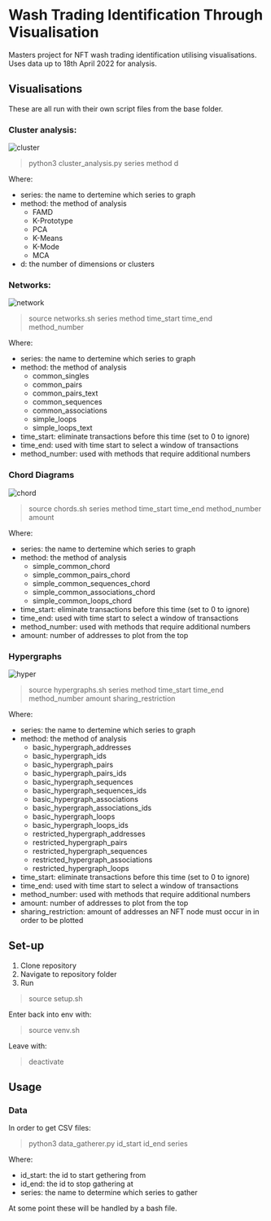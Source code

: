 # Wash Trading Identification Through Visualisation
Masters project for NFT wash trading identification utilising visualisations.
Uses data up to 18th April 2022 for analysis.

## Visualisations
These are all run with their own script files from the base folder.

### Cluster analysis:

![cluster](graphs/kprototype_axie_k10.png)

> python3 cluster_analysis.py series method d

Where:
- series: the name to dertemine which series to graph
- method: the method of analysis
    - FAMD
    - K-Prototype
    - PCA
    - K-Means
    - K-Mode
    - MCA
- d: the number of dimensions or clusters


### Networks:

![network](graphs/BAYCpairs16.png)

> source networks.sh series method time_start time_end method_number

Where:
- series: the name to dertemine which series to graph
- method: the method of analysis
    - common_singles
    - common_pairs
    - common_pairs_text
    - common_sequences
    - common_associations
    - simple_loops
    - simple_loops_text
- time_start: eliminate transactions before this time (set to 0 to ignore)
- time_end: used with time start to select a window of transactions
- method_number: used with methods that require additional numbers

### Chord Diagrams

![chord](graphs/Crypchord40_400.png)

> source chords.sh series method time_start time_end method_number amount

Where:
- series: the name to dertemine which series to graph
- method: the method of analysis
    - simple_common_chord
    - simple_common_pairs_chord
    - simple_common_sequences_chord
    - simple_common_associations_chord
    - simple_common_loops_chord
- time_start: eliminate transactions before this time (set to 0 to ignore)
- time_end: used with time start to select a window of transactions
- method_number: used with methods that require additional numbers
- amount: number of addresses to plot from the top

### Hypergraphs

![hyper](graphs/BAYChyppairs25_10.png)

> source hypergraphs.sh series method time_start time_end method_number amount sharing_restriction

Where:
- series: the name to dertemine which series to graph
- method: the method of analysis
    - basic_hypergraph_addresses
    - basic_hypergraph_ids
    - basic_hypergraph_pairs
    - basic_hypergraph_pairs_ids
    - basic_hypergraph_sequences
    - basic_hypergraph_sequences_ids
    - basic_hypergraph_associations
    - basic_hypergraph_associations_ids
    - basic_hypergraph_loops
    - basic_hypergraph_loops_ids
    - restricted_hypergraph_addresses
    - restricted_hypergraph_pairs
    - restricted_hypergraph_sequences
    - restricted_hypergraph_associations
    - restricted_hypergraph_loops
- time_start: eliminate transactions before this time (set to 0 to ignore)
- time_end: used with time start to select a window of transactions
- method_number: used with methods that require additional numbers
- amount: number of addresses to plot from the top
- sharing_restriction: amount of addresses an NFT node must occur in in order to be plotted

## Set-up
1. Clone repository
2. Navigate to repository folder
3. Run
> source setup.sh

Enter back into env with:
> source venv.sh

Leave with:
> deactivate

## Usage
### Data
In order to get CSV files:
> python3 data_gatherer.py id_start id_end series

Where:
- id_start: the id to start gethering from
- id_end: the id to stop gathering at
- series: the name to determine which series to gather

At some point these will be handled by a bash file.
